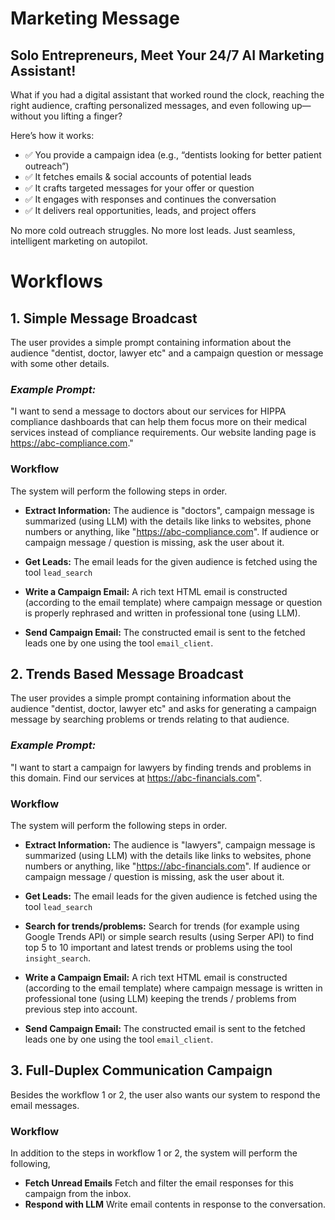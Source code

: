 
# Marketing Message

## Solo Entrepreneurs, Meet Your 24/7 AI Marketing Assistant!

What if you had a digital assistant that worked round the clock, reaching the right audience, crafting personalized messages, and even following up—without you lifting a finger?

Here’s how it works:
- ✅ You provide a campaign idea (e.g., “dentists looking for better patient outreach”)
- ✅ It fetches emails & social accounts of potential leads
- ✅ It crafts targeted messages for your offer or question
- ✅ It engages with responses and continues the conversation
- ✅ It delivers real opportunities, leads, and project offers

No more cold outreach struggles. No more lost leads. Just seamless, intelligent marketing on autopilot.

# Workflows

## 1. Simple Message Broadcast

The user provides a simple prompt containing information about the audience "dentist, doctor, lawyer etc" and a campaign question or message with some other details. 

### ***Example Prompt:***

"I want to send a message to doctors about our services for HIPPA compliance dashboards that can help them focus more on their medical services instead of compliance requirements. Our website landing page is https://abc-compliance.com."

### Workflow

The system will perform the following steps in order.

- **Extract Information:** The audience is "doctors", campaign message is summarized (using LLM) with the details like links to websites, phone numbers or anything, like "https://abc-compliance.com". If audience or campaign message / question is missing, ask the user about it.

- **Get Leads:** The email leads for the given audience is fetched using the tool  `lead_search`

- **Write a Campaign Email:** A rich text HTML email is constructed (according to the email template) where campaign message or question is properly rephrased and written in professional tone (using LLM). 

- **Send Campaign Email:** The constructed email is sent to the fetched leads one by one using the tool `email_client`.

## 2. Trends Based Message Broadcast

The user provides a simple prompt containing information about the audience "dentist, doctor, lawyer etc" and asks for generating a campaign message by searching problems or trends relating to that audience. 

### ***Example Prompt:***

"I want to start a campaign for lawyers by finding trends and problems in this domain. Find our services at https://abc-financials.com".

### Workflow

The system will perform the following steps in order.

- **Extract Information:** The audience is "lawyers", campaign message is summarized (using LLM) with the details like links to websites, phone numbers or anything, like "https://abc-financials.com". If audience or campaign message / question is missing, ask the user about it.

- **Get Leads:** The email leads for the given audience is fetched using the tool  `lead_search`

- **Search for trends/problems:** Search for trends (for example using Google Trends API) or simple search results (using Serper API) to find top 5 to 10 important and latest trends or problems using the tool `insight_search`.

- **Write a Campaign Email:** A rich text HTML email is constructed (according to the email template) where campaign message is written in professional tone (using LLM) keeping the trends / problems from previous step into account. 

- **Send Campaign Email:** The constructed email is sent to the fetched leads one by one using the tool `email_client`.

## 3. Full-Duplex Communication Campaign

Besides the workflow 1 or 2, the user also wants our system to respond the email messages.

### Workflow

In addition to the steps in workflow 1 or 2, the system will perform the following,

- **Fetch Unread Emails** Fetch and filter the email responses for this campaign from the inbox.
- **Respond with LLM** Write email contents in response to the conversation. 